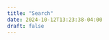 ```yaml
---
title: "Search"
date: 2024-10-12T13:23:38-04:00
draft: false
---
```



<link href="/search/pagefind-ui.css" rel="stylesheet">
<script src="/search/pagefind-ui.js"></script>
<div id="search"></div>
<script>
    window.addEventListener('DOMContentLoaded', (event) => {
        new PagefindUI({ element: "#search", showSubResults: true });
    });
</script>
